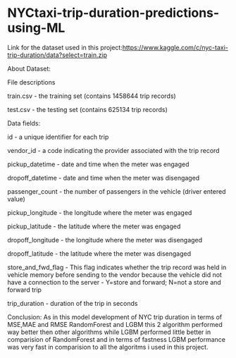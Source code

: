 # NYCtaxi-trip-duration-predictions-using-ML


Link for the dataset used in this project:https://www.kaggle.com/c/nyc-taxi-trip-duration/data?select=train.zip

About Dataset:

File descriptions

train.csv - the training set (contains 1458644 trip records)

test.csv - the testing set (contains 625134 trip records)

Data fields:

id - a unique identifier for each trip

vendor_id - a code indicating the provider associated with the trip record

pickup_datetime - date and time when the meter was engaged

dropoff_datetime - date and time when the meter was disengaged

passenger_count - the number of passengers in the vehicle (driver entered value)

pickup_longitude - the longitude where the meter was engaged

pickup_latitude - the latitude where the meter was engaged

dropoff_longitude - the longitude where the meter was disengaged

dropoff_latitude - the latitude where the meter was disengaged

store_and_fwd_flag - This flag indicates whether the trip record was held in vehicle memory before sending to the vendor because the vehicle did not have a connection to the server - Y=store and forward; N=not a store and forward trip

trip_duration - duration of the trip in seconds



Conclusion: As in this model development of NYC trip duration in terms of MSE,MAE and RMSE RandomForest and LGBM this 2 algorithm performed way better then other algorithms while LGBM performed little better in comparision of RandomForest and in terms of fastness LGBM performance was very fast in comparision to all the algoritms i used in this project.
